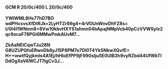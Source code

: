 #### GCM R 20/0c/400 L 20/0c/400
**YWlWML8Hs77hD7BO**<br/>**wdPHcsvsXfDtRJk+2LyHTZr89g4+4rVOUnWnvDhYZ8s=**<br/>**t/0I4I1WNmn8+8Vw10kbvHXYS1ahmn04bApajNMpVcb40pCzVVWSylx2qc9ocaF78PGi6MMwPmkAUvM7...**<br/><br/>
**ZkAaNEICqwTJu28N**<br/>**G8UZUPQfoERwnDb8yJ15P8PM7o7Dl0T4YkSNkwXQvfE=**<br/>**H++wwtfQyjkmls4A1Ej/hHloEfPP9jF990sIju5E0UlB3h9vyRZbd44UfWkTIDdOgXeV6WCJT7IgCv3J...**